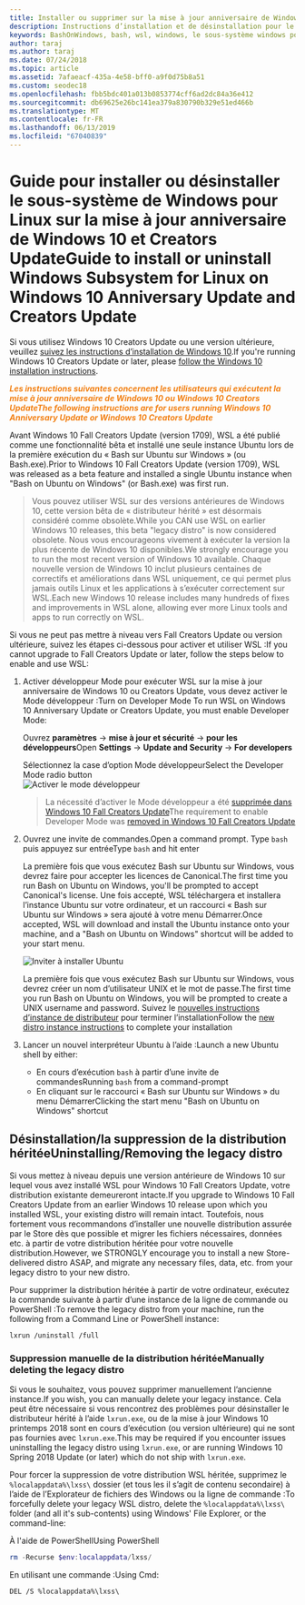 ```yaml
---
title: Installer ou supprimer sur la mise à jour anniversaire de Windows 10 ou Creators Update
description: Instructions d’installation et de désinstallation pour le hérité, la distribution bêta sur la mise à jour anniversaire de Windows 10 ou Creators Update
keywords: BashOnWindows, bash, wsl, windows, le sous-système windows pour linux, windowssubsystem, ubuntu, debian, suse, windows 10, hérité, bêta, installer, supprimer, désinstaller, désinstaller, delete, déconseillée
author: taraj
ms.author: taraj
ms.date: 07/24/2018
ms.topic: article
ms.assetid: 7afaeacf-435a-4e58-bff0-a9f0d75b8a51
ms.custom: seodec18
ms.openlocfilehash: fbb5bdc401a013b0853774cff6ad2dc84a36e412
ms.sourcegitcommit: db69625e26bc141ea379a830790b329e51ed466b
ms.translationtype: MT
ms.contentlocale: fr-FR
ms.lasthandoff: 06/13/2019
ms.locfileid: "67040839"
---
```

# <a name="guide-to-install-or-uninstall-windows-subsystem-for-linux-on-windows-10-anniversary-update-and-creators-update"></a><span data-ttu-id="3f6c7-104">Guide pour installer ou désinstaller le sous-système de Windows pour Linux sur la mise à jour anniversaire de Windows 10 et Creators Update</span><span class="sxs-lookup"><span data-stu-id="3f6c7-104">Guide to install or uninstall Windows Subsystem for Linux on Windows 10 Anniversary Update and Creators Update</span></span> 

<span data-ttu-id="3f6c7-105">Si vous utilisez Windows 10 Creators Update ou une version ultérieure, veuillez [suivez les instructions d’installation de Windows 10](install-win10.md).</span><span class="sxs-lookup"><span data-stu-id="3f6c7-105">If you're running Windows 10 Creators Update or later, please [follow the Windows 10 installation instructions](install-win10.md).</span></span>

<span data-ttu-id="3f6c7-106"><strong><em><span style="color: #f28014">Les instructions suivantes concernent les utilisateurs qui exécutent la mise à jour anniversaire de Windows 10 ou Windows 10 Creators Update</span></em></strong></span><span class="sxs-lookup"><span data-stu-id="3f6c7-106"><strong><em><span style="color: #f28014">The following instructions are for users running Windows 10 Anniversary Update or Windows 10 Creators Update</span></em></strong></span></span>

<span data-ttu-id="3f6c7-107">Avant Windows 10 Fall Creators Update (version 1709), WSL a été publié comme une fonctionnalité bêta et installé une seule instance Ubuntu lors de la première exécution du « Bash sur Ubuntu sur Windows » (ou Bash.exe).</span><span class="sxs-lookup"><span data-stu-id="3f6c7-107">Prior to Windows 10 Fall Creators Update (version 1709), WSL was released as a beta feature and installed a single Ubuntu instance when "Bash on Ubuntu on Windows" (or Bash.exe) was first run.</span></span>

> <span data-ttu-id="3f6c7-108">Vous pouvez utiliser WSL sur des versions antérieures de Windows 10, cette version bêta de « distributeur hérité » est désormais considéré comme obsolète.</span><span class="sxs-lookup"><span data-stu-id="3f6c7-108">While you CAN use WSL on earlier Windows 10 releases, this beta "legacy distro" is now considered obsolete.</span></span> <span data-ttu-id="3f6c7-109">Nous vous encourageons vivement à exécuter la version la plus récente de Windows 10 disponibles.</span><span class="sxs-lookup"><span data-stu-id="3f6c7-109">We strongly encourage you to run the most recent version of Windows 10 available.</span></span> <span data-ttu-id="3f6c7-110">Chaque nouvelle version de Windows 10 inclut plusieurs centaines de correctifs et améliorations dans WSL uniquement, ce qui permet plus jamais outils Linux et les applications à s’exécuter correctement sur WSL.</span><span class="sxs-lookup"><span data-stu-id="3f6c7-110">Each new Windows 10 release includes many hundreds of fixes and improvements in WSL alone, allowing ever more Linux tools and apps to run correctly on WSL.</span></span>

<span data-ttu-id="3f6c7-111">Si vous ne peut pas mettre à niveau vers Fall Creators Update ou version ultérieure, suivez les étapes ci-dessous pour activer et utiliser WSL :</span><span class="sxs-lookup"><span data-stu-id="3f6c7-111">If you cannot upgrade to Fall Creators Update or later, follow the steps below to enable and use WSL:</span></span>

1. <span data-ttu-id="3f6c7-112">Activer développeur Mode pour exécuter WSL sur la mise à jour anniversaire de Windows 10 ou Creators Update, vous devez activer le Mode développeur :</span><span class="sxs-lookup"><span data-stu-id="3f6c7-112">Turn on Developer Mode  To run WSL on Windows 10 Anniversary Update or Creators Update, you must enable Developer Mode:</span></span>

    <span data-ttu-id="3f6c7-113">Ouvrez **paramètres** -> **mise à jour et sécurité** -> **pour les développeurs**</span><span class="sxs-lookup"><span data-stu-id="3f6c7-113">Open **Settings** -> **Update and Security** -> **For developers**</span></span>

    <span data-ttu-id="3f6c7-114">Sélectionnez la case d’option Mode développeur</span><span class="sxs-lookup"><span data-stu-id="3f6c7-114">Select the Developer Mode radio button</span></span>  
    ![Activer le mode développeur](media/updateAndSecurity.png)

    > <span data-ttu-id="3f6c7-116">La nécessité d’activer le Mode développeur a été [supprimée dans Windows 10 Fall Creators Update](https://blogs.msdn.microsoft.com/commandline/2017/06/08/developer-mode-no-longer-required-for-windows-subsystem-for-linux/)</span><span class="sxs-lookup"><span data-stu-id="3f6c7-116">The requirement to enable Developer Mode was [removed in Windows 10 Fall Creators Update](https://blogs.msdn.microsoft.com/commandline/2017/06/08/developer-mode-no-longer-required-for-windows-subsystem-for-linux/)</span></span>

1. <span data-ttu-id="3f6c7-117">Ouvrez une invite de commandes.</span><span class="sxs-lookup"><span data-stu-id="3f6c7-117">Open a command prompt.</span></span>  <span data-ttu-id="3f6c7-118">Type `bash` puis appuyez sur entrée</span><span class="sxs-lookup"><span data-stu-id="3f6c7-118">Type `bash` and hit enter</span></span>

    <span data-ttu-id="3f6c7-119">La première fois que vous exécutez Bash sur Ubuntu sur Windows, vous devrez faire pour accepter les licences de Canonical.</span><span class="sxs-lookup"><span data-stu-id="3f6c7-119">The first time you run Bash on Ubuntu on Windows, you'll be prompted to accept Canonical's license.</span></span> <span data-ttu-id="3f6c7-120">Une fois accepté, WSL téléchargera et installera l’instance Ubuntu sur votre ordinateur, et un raccourci « Bash sur Ubuntu sur Windows » sera ajouté à votre menu Démarrer.</span><span class="sxs-lookup"><span data-stu-id="3f6c7-120">Once accepted, WSL will download and install the Ubuntu instance onto your machine, and a "Bash on Ubuntu on Windows" shortcut will be added to your start menu.</span></span>

    ![Inviter à installer Ubuntu](media/bashShellInstall.png)

    <span data-ttu-id="3f6c7-122">La première fois que vous exécutez Bash sur Ubuntu sur Windows, vous devrez créer un nom d’utilisateur UNIX et le mot de passe.</span><span class="sxs-lookup"><span data-stu-id="3f6c7-122">The first time you run Bash on Ubuntu on Windows, you will be prompted to create a UNIX username and password.</span></span> <span data-ttu-id="3f6c7-123">Suivez le [nouvelles instructions d’instance de distributeur](initialize-distro.md) pour terminer l’installation</span><span class="sxs-lookup"><span data-stu-id="3f6c7-123">Follow the [new distro instance instructions](initialize-distro.md) to complete your installation</span></span>

1. <span data-ttu-id="3f6c7-124">Lancer un nouvel interpréteur Ubuntu à l’aide :</span><span class="sxs-lookup"><span data-stu-id="3f6c7-124">Launch a new Ubuntu shell by either:</span></span>
    * <span data-ttu-id="3f6c7-125">En cours d’exécution `bash` à partir d’une invite de commandes</span><span class="sxs-lookup"><span data-stu-id="3f6c7-125">Running `bash` from a command-prompt</span></span>
    * <span data-ttu-id="3f6c7-126">En cliquant sur le raccourci « Bash sur Ubuntu sur Windows » du menu Démarrer</span><span class="sxs-lookup"><span data-stu-id="3f6c7-126">Clicking the start menu "Bash on Ubuntu on Windows" shortcut</span></span>

    
## <a name="uninstallingremoving-the-legacy-distro"></a><span data-ttu-id="3f6c7-127">Désinstallation/la suppression de la distribution héritée</span><span class="sxs-lookup"><span data-stu-id="3f6c7-127">Uninstalling/Removing the legacy distro</span></span>
<span data-ttu-id="3f6c7-128">Si vous mettez à niveau depuis une version antérieure de Windows 10 sur lequel vous avez installé WSL pour Windows 10 Fall Creators Update, votre distribution existante demeureront intacte.</span><span class="sxs-lookup"><span data-stu-id="3f6c7-128">If you upgrade to Windows 10 Fall Creators Update from an earlier Windows 10 release upon which you installed WSL, your existing distro will remain intact.</span></span> <span data-ttu-id="3f6c7-129">Toutefois, nous fortement vous recommandons d’installer une nouvelle distribution assurée par le Store dès que possible et migrer les fichiers nécessaires, données etc. à partir de votre distribution héritée pour votre nouvelle distribution.</span><span class="sxs-lookup"><span data-stu-id="3f6c7-129">However, we STRONGLY encourage you to install a new Store-delivered distro ASAP, and migrate any necessary files, data, etc. from your legacy distro to your new distro.</span></span>

<span data-ttu-id="3f6c7-130">Pour supprimer la distribution héritée à partir de votre ordinateur, exécutez la commande suivante à partir d’une instance de la ligne de commande ou PowerShell :</span><span class="sxs-lookup"><span data-stu-id="3f6c7-130">To remove the legacy distro from your machine, run the following from a Command Line or PowerShell instance:</span></span>

```console
lxrun /uninstall /full
```

### <a name="manually-deleting-the-legacy-distro"></a><span data-ttu-id="3f6c7-131">Suppression manuelle de la distribution héritée</span><span class="sxs-lookup"><span data-stu-id="3f6c7-131">Manually deleting the legacy distro</span></span>
<span data-ttu-id="3f6c7-132">Si vous le souhaitez, vous pouvez supprimer manuellement l’ancienne instance.</span><span class="sxs-lookup"><span data-stu-id="3f6c7-132">If you wish, you can manually delete your legacy instance.</span></span> <span data-ttu-id="3f6c7-133">Cela peut être nécessaire si vous rencontrez des problèmes pour désinstaller le distributeur hérité à l’aide `lxrun.exe`, ou de la mise à jour Windows 10 printemps 2018 sont en cours d’exécution (ou version ultérieure) qui ne sont pas fournies avec `lxrun.exe`.</span><span class="sxs-lookup"><span data-stu-id="3f6c7-133">This may be required if you encounter issues uninstalling the legacy distro using `lxrun.exe`, or are running Windows 10 Spring 2018 Update (or later) which do not ship with `lxrun.exe`.</span></span>

<span data-ttu-id="3f6c7-134">Pour forcer la suppression de votre distribution WSL héritée, supprimez le `%localappdata%\lxss\` dossier (et tous les il s’agit de contenu secondaire) à l’aide de l’Explorateur de fichiers des Windows ou la ligne de commande :</span><span class="sxs-lookup"><span data-stu-id="3f6c7-134">To forcefully delete your legacy WSL distro, delete the `%localappdata%\lxss\` folder (and all it's sub-contents) using Windows' File Explorer, or the command-line:</span></span>

<span data-ttu-id="3f6c7-135">À l'aide de PowerShell</span><span class="sxs-lookup"><span data-stu-id="3f6c7-135">Using PowerShell</span></span>
```powershell
rm -Recurse $env:localappdata/lxss/
```

<span data-ttu-id="3f6c7-136">En utilisant une commande :</span><span class="sxs-lookup"><span data-stu-id="3f6c7-136">Using Cmd:</span></span>
```console
DEL /S %localappdata%\lxss\
```
